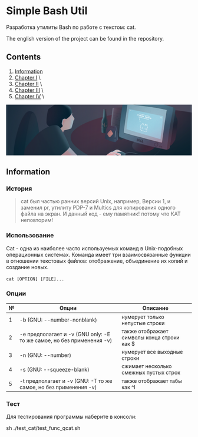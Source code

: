 # Simple Bash Util

Разработка утилиты Bash по работе с текстом: cat.

The english version of the project can be found in the repository.

## Contents

1. [Information](#Information)
2. [Chapter I](#История) \
3. [Chapter II](#Использование) \
4. [Chapter III](#Опции) \
5. [Chapter IV](#Тест) \

![(^_^)](misc/rus/meow.png)

## Information

### История

> cat был частью ранних версий Unix, например, Версии 1, и заменил pr, утилиту PDP-7 и Multics для копирования одного файла на экран. 
И данный код - ему памятник! потому что КАТ неповторим!

### Использование

Cat - одна из наиболее часто используемых команд в Unix-подобных операционных системах. Команда имеет три взаимосвязанные функции в отношении текстовых файлов: отображение, объединение их копий и создание новых.

`cat [OPTION] [FILE]...`

### Опции

| № | Опции | Описание |
| ------ | ------ | ------ |
| 1 | -b (GNU: --number-nonblank) | нумерует только непустые строки |
| 2 | -e предполагает и -v (GNU only: -E то же самое, но без применения -v) | также отображает символы конца строки как $  |
| 3 | -n (GNU: --number) | нумерует все выходные строки |
| 4 | -s (GNU: --squeeze-blank) | сжимает несколько смежных пустых строк |
| 5 | -t предполагает и -v (GNU: -T то же самое, но без применения -v) | также отображает табы как ^I |

### Тест

Для тестирования программы наберите в консоли: 

sh ./test_cat/test_func_qcat.sh
